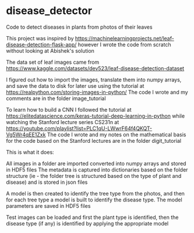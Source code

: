 # disease_detector
Code to detect diseases in plants from photos of their leaves

This project was inspired by https://machinelearningprojects.net/leaf-disease-detection-flask-app/
however I wrote the code from scratch without looking at Abishek's solution

The data set of leaf images came from https://www.kaggle.com/datasets/dev523/leaf-disease-detection-dataset

I figured out how to import the images, translate them into numpy arrays, and save the data to disk for later use using the tutorial at https://realpython.com/storing-images-in-python/
The code I wrote and my comments are in the folder image_tutorial

To learn how to build a CNN I followed the tutorial at https://elitedatascience.com/keras-tutorial-deep-learning-in-python while watching the Stanford lecture series CS231n at https://youtube.com/playlist?list=PLC1qU-LWwrF64f4QKQT-Vg5Wr4qEE1Zxk
The code I wrote and my notes on the mathematical basis for the code based on the Stanford lectures are in the folder digit_tutorial

This is what it does: 

All images in a folder are imported converted into numpy arrays and stored in HDF5 files
The metadata is captured into dictionaries based on the folder structure (ie - the folder tree is structured based on the type of plant and disease) and is stored in json files

A model is then created to identify the tree type from the photos, and then for each tree type a model is built to identify the disease type. The model parameters are saved in HDF5 files

Test images can be loaded and first the plant type is identified, then the disease type (if any) is identified by applying the appropriate model
